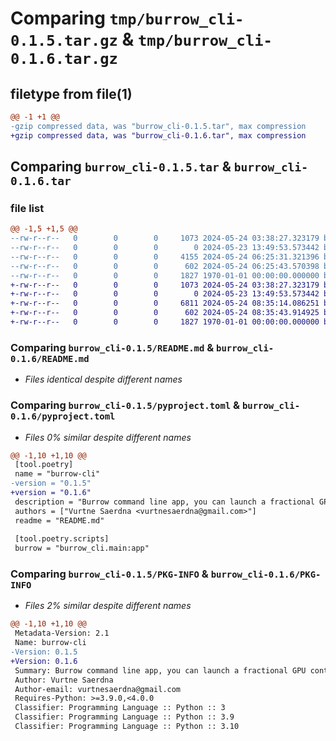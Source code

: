 # Comparing `tmp/burrow_cli-0.1.5.tar.gz` & `tmp/burrow_cli-0.1.6.tar.gz`

## filetype from file(1)

```diff
@@ -1 +1 @@
-gzip compressed data, was "burrow_cli-0.1.5.tar", max compression
+gzip compressed data, was "burrow_cli-0.1.6.tar", max compression
```

## Comparing `burrow_cli-0.1.5.tar` & `burrow_cli-0.1.6.tar`

### file list

```diff
@@ -1,5 +1,5 @@
--rw-r--r--   0        0        0     1073 2024-05-24 03:38:27.323179 burrow_cli-0.1.5/README.md
--rw-r--r--   0        0        0        0 2024-05-23 13:49:53.573442 burrow_cli-0.1.5/burrow_cli/__init__.py
--rw-r--r--   0        0        0     4155 2024-05-24 06:25:31.321396 burrow_cli-0.1.5/burrow_cli/main.py
--rw-r--r--   0        0        0      602 2024-05-24 06:25:43.570398 burrow_cli-0.1.5/pyproject.toml
--rw-r--r--   0        0        0     1827 1970-01-01 00:00:00.000000 burrow_cli-0.1.5/PKG-INFO
+-rw-r--r--   0        0        0     1073 2024-05-24 03:38:27.323179 burrow_cli-0.1.6/README.md
+-rw-r--r--   0        0        0        0 2024-05-23 13:49:53.573442 burrow_cli-0.1.6/burrow_cli/__init__.py
+-rw-r--r--   0        0        0     6811 2024-05-24 08:35:14.086251 burrow_cli-0.1.6/burrow_cli/main.py
+-rw-r--r--   0        0        0      602 2024-05-24 08:35:43.914925 burrow_cli-0.1.6/pyproject.toml
+-rw-r--r--   0        0        0     1827 1970-01-01 00:00:00.000000 burrow_cli-0.1.6/PKG-INFO
```

### Comparing `burrow_cli-0.1.5/README.md` & `burrow_cli-0.1.6/README.md`

 * *Files identical despite different names*

### Comparing `burrow_cli-0.1.5/pyproject.toml` & `burrow_cli-0.1.6/pyproject.toml`

 * *Files 0% similar despite different names*

```diff
@@ -1,10 +1,10 @@
 [tool.poetry]
 name = "burrow-cli"
-version = "0.1.5"
+version = "0.1.6"
 description = "Burrow command line app, you can launch a fractional GPU contaienr with this app, and share a link of the container to your friends, you and your friends can work colloratively together"
 authors = ["Vurtne Saerdna <vurtnesaerdna@gmail.com>"]
 readme = "README.md"
 
 [tool.poetry.scripts]
 burrow = "burrow_cli.main:app"
```

### Comparing `burrow_cli-0.1.5/PKG-INFO` & `burrow_cli-0.1.6/PKG-INFO`

 * *Files 2% similar despite different names*

```diff
@@ -1,10 +1,10 @@
 Metadata-Version: 2.1
 Name: burrow-cli
-Version: 0.1.5
+Version: 0.1.6
 Summary: Burrow command line app, you can launch a fractional GPU contaienr with this app, and share a link of the container to your friends, you and your friends can work colloratively together
 Author: Vurtne Saerdna
 Author-email: vurtnesaerdna@gmail.com
 Requires-Python: >=3.9.0,<4.0.0
 Classifier: Programming Language :: Python :: 3
 Classifier: Programming Language :: Python :: 3.9
 Classifier: Programming Language :: Python :: 3.10
```

